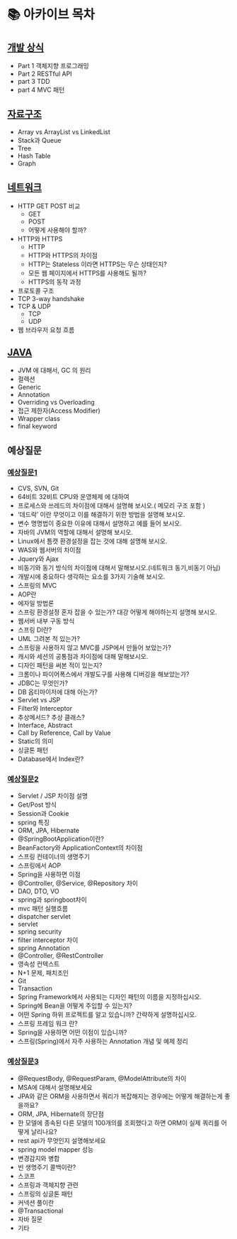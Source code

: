 # 📚 아카이브 목차

## [개발 상식](https://github.com/Kim-Gyuri/studying_programming_archive/blob/main/%EB%A9%B4%EC%A0%91/%EA%B0%9C%EB%B0%9C%20%EC%83%81%EC%8B%9D.md)
+ Part 1 객체지향 프로그래밍
+ Part 2 RESTful API
+ part 3 TDD
+ part 4 MVC 패턴

## [자료구조](https://github.com/Kim-Gyuri/studying_programming_archive/blob/main/%EB%A9%B4%EC%A0%91/%EC%9E%90%EB%A3%8C%EA%B5%AC%EC%A1%B0.md)
+ Array vs ArrayList vs LinkedList
+ Stack과 Queue
+ Tree
+ Hash Table
+ Graph


## [네트워크](https://github.com/Kim-Gyuri/studying_programming_archive/blob/main/%EB%A9%B4%EC%A0%91/part%20%EC%A0%95%EB%A6%AC/%EB%84%A4%ED%8A%B8%EC%9B%8C%ED%81%AC/%EB%84%A4%ED%8A%B8%EC%9B%8C%ED%81%AC.md)
+ HTTP GET POST 비교
  + GET
  + POST
  + 어떻게 사용해야 할까?
+  HTTP와 HTTPS
   + HTTP
   + HTTP와 HTTPS의 차이점
   + HTTP는 Stateless 이라면 HTTPS는 무슨 상태인지?
   + 모든 웹 페이지에서 HTTPS를 사용해도 될까?
   + HTTPS의 동작 과정
+  프로토콜 구조
+ TCP 3-way handshake
+ TCP & UDP
  + TCP
  + UDP
+  웹 브라우저 요청 흐름

## [JAVA](https://github.com/Kim-Gyuri/studying_programming_archive/blob/main/%EB%A9%B4%EC%A0%91/JAVA.md)
+ JVM 에 대해서, GC 의 원리
+ 컬렉션
+ Generic
+ Annotation
+ Overriding vs Overloading
+ 접근 제한자(Access Modifier)
+ Wrapper class
+ final keyword

## 예상질문
### [예상질문1](https://github.com/Kim-Gyuri/studying_programming_archive/blob/main/%EB%A9%B4%EC%A0%91/%EC%98%88%EC%83%81%EC%A7%88%EB%AC%B8.md)
+ CVS, SVN, Git
+ 64비트 32비트 CPU와 운영체제 에 대하여
+ 프로세스와 쓰레드의 차이점에 대해서 설명해 보시오.( 메모리 구조 포함 )
+ ‘데드락’ 이란 무엇이고 이를 해결하기 위한 방법을 설명해 보시오.
+ 변수 명명법이 중요한 이유에 대해서 설명하고 예를 들어 보시오.
+ 자바의 JVM의 역할에 대해서 설명해 보시오.
+ Linux에서 톰캣 환경설정을 잡는 것에 대해 설명해 보시오.
+  WAS와 웹서버의 차이점
+ Jquery와 Ajax
+ 비동기와 동기 방식의 차이점에 대해서 말해보시오.(네트워크 동기,비동기 아님)
+ 개발시에 중요하다 생각하는 요소를 3가지 기술해 보시오.
+ 스프링의 MVC
+ AOP란
+ 에자일 방법론
+ 스프링 환경설정 혼자 잡을 수 있는가? 대강 어떻게 해야하는지 설명해 보시오.
+ 웹서버 내부 구동 방식
+ 스프링 DI란?
+ UML 그려본 적 있는가?
+ 스프링을 사용하지 않고 MVC를 JSP에서 만들어 보았는가?
+ 캐시와 세션의 공통점과 차이점에 대해 말해보시오.
+ 디자인 패턴을 써본 적이 있는지?
+ 크롬이나 파이어폭스에서 개발도구를 사용해 디버깅을 해보았는가?
+ JDBC는 무엇인가?
+ DB 옵티마이저에 대해 아는가?
+ Servlet vs JSP
+ Filter와 Interceptor
+ 추상메서드? 추상 클래스?
+ Interface, Abstract
+ Call by Reference, Call by Value
+ Static의 의미
+ 싱글톤 패턴
+ Database에서 Index란?

### [예상질문2](https://github.com/Kim-Gyuri/studying_programming_archive/blob/main/%EB%A9%B4%EC%A0%91/%EC%98%88%EC%83%81%EC%A7%88%EB%AC%B82.md)
+ Servlet / JSP 차이점 설명
+ Get/Post 방식
+ Session과 Cookie
+ spring 특징
+ ORM, JPA, Hibernate
+ @SpringBootApplication이란?
+ BeanFactory와 ApplicationContext의 차이점
+ 스프링 컨테이너의 생명주기
+ 스프링에서 AOP
+ Spring을 사용하면 이점
+ @Controller, @Service, @Repository 차이
+ DAO, DTO, VO
+  spring과 springboot차이
+  mvc 패턴 실행흐름
+  dispatcher servlet
+  servlet
+ spring security
+ filter interceptor 차이
+ spring Annotation
+ @Controller, @RestController 
+ 영속성 컨텍스트
+ N+1 문제, 패치조인
+ Git
+ Transaction
+ Spring Framework에서 사용되는 디자인 패턴의 이름을 지정하십시오.
+ Spring에 Bean을 어떻게 주입할 수 있는지?
+ 어떤 Spring 하위 ​​프로젝트를 알고 있습니까? 간략하게 설명하십시오.
+ 스프링 프레임 워크 란?
+ Spring을 사용하면 어떤 이점이 있습니까?
+ 스프링(Spring)에서 자주 사용하는 Annotation 개념 및 예제 정리

### [예상질문3](https://github.com/Kim-Gyuri/studying_programming_archive/blob/main/%EB%A9%B4%EC%A0%91/%EC%98%88%EC%83%81%EC%A7%88%EB%AC%B83.md)
+ @RequestBody, @RequestParam, @ModelAttribute의 차이
+  MSA에 대해서 설명해보세요
+ JPA와 같은 ORM을 사용하면서 쿼리가 복잡해지는 경우에는 어떻게 해결하는게 좋을까요?
+ ORM, JPA, Hibernate의 장단점
+ 한 모델에 종속된 다른 모델의 100개의를 조회했다고 하면 ORM이 실제 쿼리를 어떻게 날리나요?
+ rest api가 무엇인지 설명해보세요
+ spring model mapper 성능
+ 변경감지와 병합
+ 빈 생명주기 콜백이란?
+ 스코프
+ 스프링과 객체지향 관련
+ 스프링의 싱글톤 패턴
+ 커넥션 풀이란
+ @Transactional
+ 자바 질문
+ 기타  
